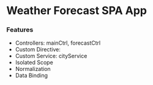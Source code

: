 # Weather Forecast SPA App

### Features
- Controllers: mainCtrl, forecastCtrl
- Custom Directive:
- Custom Service: cityService
- Isolated Scope
- Normalization
- Data Binding


